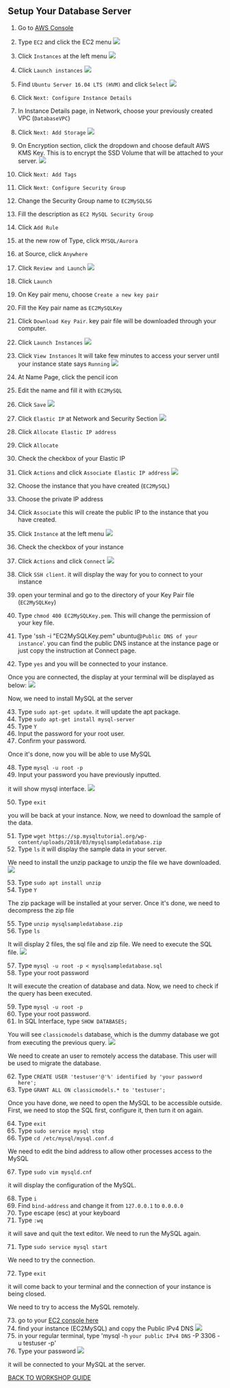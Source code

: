 ## Setup Your Database Server

1. Go to [AWS Console](https://ap-southeast-1.console.aws.amazon.com/console/home?region=ap-southeast-1)
2. Type `EC2` and click the EC2 menu
    ![](../../images/Migration/SetupEC2/2.png)
3. Click `Instances` at the left menu
    ![](../../images/Migration/SetupEC2/3.png)
4. Click `Launch instances`
    ![](../../images/Migration/SetupEC2/4.png)
5. Find `Ubuntu Server 16.04 LTS (HVM)` and click `Select`
    ![](../../images/Migration/SetupEC2/5.png)
6. Click `Next: Configure Instance Details`
7. In Instance Details page, in Network, choose your previously created VPC (`DatabaseVPC`)
8. Click `Next: Add Storage`
    ![](../../images/Migration/SetupEC2/8.png)
9. On Encryption section, click the dropdown and choose default AWS KMS Key. This is to encrypt the SSD Volume that will be attached to your server.
    ![](../../images/Migration/SetupEC2/9.png)
10. Click `Next: Add Tags`
11. Click `Next: Configure Security Group`
12. Change the Security Group name to `EC2MySQLSG`
13. Fill the description as `EC2 MySQL Security Group`
14. Click `Add Rule`
15. at the new row of Type, click `MYSQL/Aurora`
16. at Source, click `Anywhere`
17. Click `Review and Launch`
    ![](../../images/Migration/SetupEC2/17.png)
18. Click `Launch`
19. On Key pair menu, choose `Create a new key pair`
20. Fill the Key pair name as `EC2MySQLKey`
21. Click `Download Key Pair`. key pair file will be downloaded through your computer.
22. Click `Launch Instances`
    ![](../../images/Migration/SetupEC2/22.png)
23. Click `View Instances`
It will take few minutes to access your server until your instance state says `Running`
    ![](../../images/Migration/SetupEC2/23.png)

24. At Name Page, click the pencil icon
25. Edit the name and fill it with `EC2MySQL`
26. Click `Save`
    ![](../../images/Migration/SetupEC2/26.png)
27. Click `Elastic IP` at Network and Security Section
    ![](../../images/Migration/SetupEC2/27.png)
28. Click `Allocate Elastic IP address`
29. Click `Allocate`
30. Check the checkbox of your Elastic IP 
31. Click `Actions` and click `Associate Elastic IP address`
    ![](../../images/Migration/SetupEC2/31.png)
32. Choose the instance that you have created (`EC2MySQL`)
33. Choose the private IP address
34. Click `Associate`
this will create the public IP to the instance that you have created.

35. Click `Instance` at the left menu
    ![](../../images/Migration/SetupEC2/35.png)
36. Check the checkbox of your instance
37. Click `Actions` and click `Connect`
    ![](../../images/Migration/SetupEC2/37.png)
38. Click `SSH client`. it will display the way for you to connect to your instance
39. open your terminal and go to the directory of your Key Pair file (`EC2MySQLKey`)
40. Type `chmod 400 EC2MySQLKey.pem`. This will change the permission of your key file.
41. Type 'ssh -i "EC2MySQLKey.pem" ubuntu@`Public DNS of your instance`'. you can find the public DNS instance at the instance page or just copy the instruction at Connect page.

42. Type `yes` and you will be connected to your instance.

Once you are connected, the display at your terminal will be displayed as below:
    ![](../../images/Migration/SetupEC2/42.png)

Now, we need to install MySQL at the server

43. Type `sudo apt-get update`. it will update the apt package.
44. Type `sudo apt-get install mysql-server`
45. Type `Y`
46. Input the password for your root user.
47. Confirm your password.

Once it's done, now you will be able to use MySQL

48. Type `mysql -u root -p`
49. Input your password you have previously inputted.

it will show mysql interface.
    ![](../../images/Migration/SetupEC2/49.png)

50. Type `exit`

you will be back at your instance. Now, we need to download the sample of the data.

51. Type `wget https://sp.mysqltutorial.org/wp-content/uploads/2018/03/mysqlsampledatabase.zip`
52. Type `ls` it will display the sample data in your server.

We need to install the unzip package to unzip the file we have downloaded.
    ![](../../images/Migration/SetupEC2/52.png)

53. Type `sudo apt install unzip`
54. Type `Y`

The zip package will be installed at your server. Once it's done, we need to decompress the zip file

55. Type `unzip mysqlsampledatabase.zip`
56. Type `ls`

It will display 2 files, the sql file and zip file. We need to execute the SQL file.
    ![](../../images/Migration/SetupEC2/56.png)

57. Type `mysql -u root -p < mysqlsampledatabase.sql`
58. Type your root password

It will execute the creation of database and data. Now, we need to check if the query has been executed.

59. Type `mysql -u root -p`
60. Type your root password.
61. In SQL Interface, type `SHOW DATABASES;`

You will see `classicmodels` database, which is the dummy database we got from executing the previous query.
    ![](../../images/Migration/SetupEC2/61.png)

We need to create an user to remotely access the database. This user will be used to migrate the database.

62. Type `CREATE USER 'testuser'@'%' identified by 'your password here';`
63. Type `GRANT ALL ON classicmodels.* to 'testuser';`

Once you have done, we need to open the MySQL to be accessible outside. First, we need to stop the SQL first, configure it, then turn it on again.

64. Type `exit`
65. Type `sudo service mysql stop`
66. Type `cd /etc/mysql/mysql.conf.d`

We need to edit the bind address to allow other processes access to the MySQL

67. Type `sudo vim mysqld.cnf`

it will display the configuration of the MySQL.

68. Type `i`
68. Find `bind-address` and change it from `127.0.0.1` to `0.0.0.0`
69. Type escape (esc) at your keyboard
70. Type `:wq`

it will save and quit the text editor. We need to run the MySQL again.

71. Type `sudo service mysql start`

We need to try the connection.

72. Type `exit`

it will come back to your terminal and the connection of your instance is being closed.

We need to try to access the MySQL remotely.

73. go to your [EC2 console here](https://ap-southeast-1.console.aws.amazon.com/ec2/v2/home?region=ap-southeast-1#Instances:)
74. find your instance (EC2MySQL) and copy the Public IPv4 DNS
    ![](../../images/Migration/SetupEC2/74.png)
75. in your regular terminal, type 'mysql -h `your public IPv4 DNS` -P 3306 -u testuser -p'
76. Type your password
    ![](../../images/Migration/SetupEC2/76.png)

it will be connected to your MySQL at the server.

[BACK TO WORKSHOP GUIDE](../../README.md)